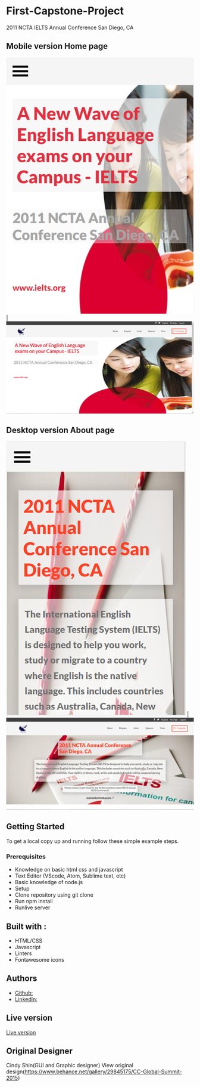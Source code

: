 # First-Capstone-Project

2011 NCTA IELTS Annual Conference San Diego, CA


## Mobile version Home page
![screenshot](img/homepageMobile.png) | ![screenshot](img/introductionDesktopscreenshot.png)

## Desktop version About page
![screenshot](img/aboutpagemobscreen.png) | ![screenshot](img/aboutpagedesktopscreen.png)

## Getting Started
To get a local copy up and running follow these simple example steps.
### Prerequisites
  * Knowledge on basic html css and javascript
  * Text Editor (VScode, Atom, Sublime text, etc)
  * Basic knowledge of node.js
  * Setup
  * Clone repository using git clone
  * Run npm install
  * Runlive server
## Built with :
 * HTML/CSS
 * Javascript
 * Linters
 * Fontawesome icons

 ## Authors
  * [Github:](https://github.com/fed1k)
  * [LinkedIn:](https://www.linkedin.com/in/firdavs-allamurotov-12b60a226/)

## Live version
[Live version](https://fed1k.github.io/First-Capstone-Project/)

## Original Designer
Cindy Shin(GUI and Graphic designer)
View original design(https://www.behance.net/gallery/29845175/CC-Global-Summit-2015)
